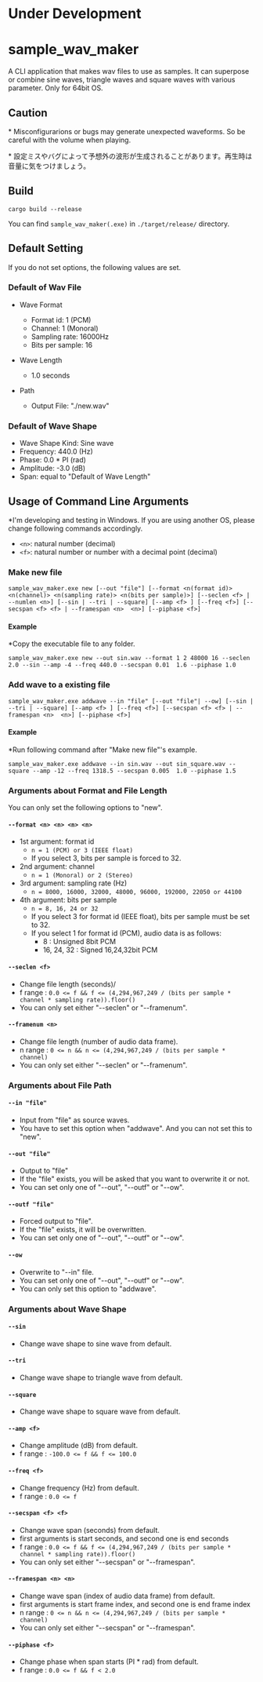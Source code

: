 # Under Development

# sample_wav_maker
A CLI application that makes wav files to use as samples. It can superpose or combine sine waves, triangle waves and square waves with various parameter.
Only for 64bit OS.

## Caution
\* Misconfigurarions or bugs may generate unexpected waveforms. So be careful with the volume when playing.

\* 設定ミスやバグによって予想外の波形が生成されることがあります。再生時は音量に気をつけましょう。

## Build
```
cargo build --release
```
You can find `sample_wav_maker(.exe)` in `./target/release/` directory.

## Default Setting
If you do not set options, the following values are set.

### Default of Wav File
* Wave Format
    * Format id: 1 (PCM)
    * Channel: 1 (Monoral)
    * Sampling rate: 16000Hz
    * Bits per sample: 16

* Wave Length
    * 1.0 seconds

* Path
    * Output File: "./new.wav"

### Default of Wave Shape
* Wave Shape Kind: Sine wave
* Frequency: 440.0 (Hz)
* Phase: 0.0 * PI (rad)
* Amplitude: -3.0 (dB)
* Span: equal to "Default of Wave Length"

## Usage of Command Line Arguments
*I'm developing and testing in Windows. If you are using another OS, please change following commands accordingly.
* `<n>`: natural number (decimal)
* `<f>`: natural number or number with a decimal point (decimal)
### Make new file
```
sample_wav_maker.exe new [--out "file"] [--format <n(format id)> <n(channel)> <n(sampling rate)> <n(bits per sample)>] [--seclen <f> | --numlen <n>] [--sin | --tri | --square] [--amp <f> ] [--freq <f>] [--secspan <f> <f> | --framespan <n>  <n>] [--piphase <f>]
```
#### Example
*Copy the executable file to any folder.
```
sample_wav_maker.exe new --out sin.wav --format 1 2 48000 16 --seclen 2.0 --sin --amp -4 --freq 440.0 --secspan 0.01  1.6 --piphase 1.0
```

### Add wave to a existing file
```
sample_wav_maker.exe addwave --in "file" [--out "file"| --ow] [--sin | --tri | --square] [--amp <f> ] [--freq <f>] [--secspan <f> <f> | --framespan <n>  <n>] [--piphase <f>]
```
#### Example
*Run following command after "Make new file"'s example. 
```
sample_wav_maker.exe addwave --in sin.wav --out sin_square.wav --square --amp -12 --freq 1318.5 --secspan 0.005  1.0 --piphase 1.5
```

### Arguments about Format and File Length
You can only set the following options to "new".
#### `--format <n> <n> <n> <n>`
* 1st argument: format id
    * `n = 1 (PCM) or 3 (IEEE float)`
    * If you select 3, bits per sample is forced to 32.
* 2nd argument: channel
    * `n = 1 (Monoral) or 2 (Stereo)`
* 3rd argument: sampling rate (Hz)
    * `n = 8000, 16000, 32000, 48000, 96000, 192000, 22050 or 44100`
* 4th argument: bits per sample
    * `n = 8, 16, 24 or 32`
    * If you select 3 for format id (IEEE float), bits per sample must be set to 32.
    * If you select 1 for format id (PCM), audio data is as follows:
        * 8 : Unsigned 8bit PCM
        * 16, 24, 32 : Signed 16,24,32bit PCM

#### `--seclen <f>`
* Change file length (seconds)/
* f range : `0.0 <= f && f <= (4,294,967,249 / (bits per sample * channel * sampling rate)).floor()`
* You can only set either "--seclen" or "--framenum".

#### `--framenum <n>`
* Change file length (number of audio data frame).
* n range : `0 <= n && n <= (4,294,967,249 / (bits per sample * channel)`
* You can only set either "--seclen" or "--framenum".

### Arguments about File Path
#### `--in "file"`
* Input from "file" as source waves.
* You have to set this option when "addwave". And you can not set this to "new".

#### `--out "file"`
* Output to "file"
* If the "file" exists, you will be asked that you want to overwrite it or not.
* You can set only one of "--out", "--outf" or "--ow".

#### `--outf "file"`
* Forced output to "file".
* If the "file" exists, it will be overwritten.
* You can set only one of "--out", "--outf" or "--ow".

#### `--ow`
* Overwrite to "--in" file.
* You can set only one of "--out", "--outf" or "--ow".
* You can only set this option to "addwave".


### Arguments about Wave Shape
#### `--sin`
* Change wave shape to sine wave from default.

#### `--tri`
* Change wave shape to triangle wave from default.

#### `--square`
* Change wave shape to square wave from default.

#### `--amp <f>`
* Change amplitude (dB) from default.
* f range : `-100.0 <= f && f <= 100.0`

#### `--freq <f>`
* Change frequency (Hz) from default.
* f range : `0.0 <= f`

#### `--secspan <f> <f>`
* Change wave span (seconds) from default.
* first arguments is start seconds, and second one is end seconds
* f range : `0.0 <= f && f <= (4,294,967,249 / (bits per sample * channel * sampling rate)).floor()`
* You can only set either "--secspan" or "--framespan".

#### `--framespan <n> <n>`
* Change wave span (index of audio data frame) from default.
* first arguments is start frame index, and second one is end frame index
* n range : `0 <= n && n <= (4,294,967,249 / (bits per sample * channel)`
* You can only set either "--secspan" or "--framespan".

#### `--piphase <f>`
* Change phase when span starts (PI * rad) from default.
* f range : `0.0 <= f && f < 2.0`





